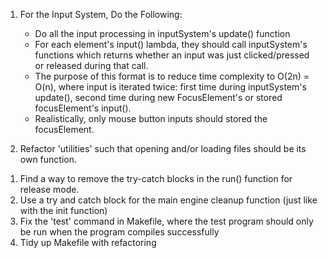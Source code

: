 <!------------------------------ PRIMARY TASKS ------------------------------>


1. For the Input System, Do the Following:
    - Do all the input processing in inputSystem's update() function
    - For each element's input() lambda, they should call inputSystem's
      functions which returns whether an input was just clicked/pressed or
      released during that call.
    - The purpose of this format is to reduce time complexity to O(2n) = O(n),
      where input is iterated twice: first time during inputSystem's update(),
      second time during new FocusElement's or stored focusElement's input().
    - Realistically, only mouse button inputs should stored the focusElement.

1. Refactor 'utilities' such that opening and/or loading files should be its
   own function.


<!----------------------------- SECONDARY TASKS ----------------------------->


1. Find a way to remove the try-catch blocks in the run() function for release
mode.
2. Use a try and catch block for the main engine cleanup function (just like
with the init function)
3. Fix the 'test' command in Makefile, where the test program should only be
run when the program compiles successfully
4. Tidy up Makefile with refactoring
